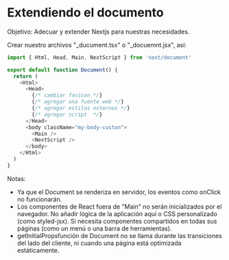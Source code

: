 # Extendiendo el documento 

Objetivo: Adecuar y extender Nextjs para nuestras necesidades.

Crear nuestro archivos "_ducument.tsx" o "_docuemnt.jsx", así:

```typescript
import { Html, Head, Main, NextScript } from 'next/document'

export default function Document() {
  return (
    <Html>
      <Head>
        {/* cambiar favicon */}
        {/* agregar una fuente web */}
        {/* agregar estilos externos */}
        {/* agregar script  */}
      </Head>
      <body className="my-body-custon">
        <Main />
        <NextScript />
      </body>
    </Html>
  )
}
```
Notas:

* Ya que el Document se renderiza en servidor, los eventos como onClick no funcionarán.
* Los componentes de React fuera de "Main" no serán inicializados por el navegador. No añadir lógica de la aplicación aquí o CSS personalizado (como styled-jsx). Si necesita componentes compartidos en todas sus páginas (como un menú o una barra de herramientas).
* getInitialPropsfunción de Document no se llama durante las transiciones del lado del cliente, ni cuando una página está optimizada estáticamente.